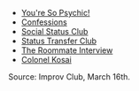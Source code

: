 * [You're So Psychic!](https://github.com/pamelafox/improvlists/wiki/Game:-You're-So-Psychic!)
* [Confessions](https://github.com/pamelafox/improvlists/wiki/Game:-Confessions)
* [Social Status Club](https://github.com/pamelafox/improvlists/wiki/Game:-Social-Status-Club)
* [Status Transfer Club](https://github.com/pamelafox/improvlists/wiki/Game:-Status-Transfer-Scene)
* [The Roommate Interview](https://github.com/pamelafox/improvlists/wiki/Game:-The-Roommate-Interview)
* [Colonel Kosai](https://github.com/pamelafox/improvlists/wiki/Game:-Colonel-Kosai-(Words-of-Wisdom))

Source: Improv Club, March 16th.